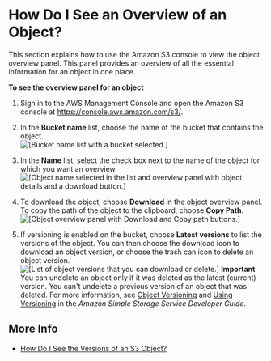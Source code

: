 # How Do I See an Overview of an Object?<a name="view-object-overview"></a>

This section explains how to use the Amazon S3 console to view the object overview panel\. This panel provides an overview of all the essential information for an object in one place\.

**To see the overview panel for an object**

1. Sign in to the AWS Management Console and open the Amazon S3 console at [https://console\.aws\.amazon\.com/s3/](https://console.aws.amazon.com/s3/)\.

1. In the **Bucket name** list, choose the name of the bucket that contains the object\.  
![\[Bucket name list with a bucket selected.\]](http://docs.aws.amazon.com/AmazonS3/latest/user-guide/images/choose-bucket-name.png)

1. In the **Name** list, select the check box next to the name of the object for which you want an overview\.  
![\[Object name selected in the list and overview panel with object details and a
            download button.\]](http://docs.aws.amazon.com/AmazonS3/latest/user-guide/images/download-select-box.png)

1. To download the object, choose **Download** in the object overview panel\. To copy the path of the object to the clipboard, choose **Copy Path**\.  
![\[Object overview panel with Download and Copy path buttons.\]](http://docs.aws.amazon.com/AmazonS3/latest/user-guide/images/object-overview.png)

1. If versioning is enabled on the bucket, choose **Latest versions** to list the versions of the object\. You can then choose the download icon to download an object version, or choose the trash can icon to delete an object version\.   
![\[List of object versions that you can download or delete.\]](http://docs.aws.amazon.com/AmazonS3/latest/user-guide/images/object-overview-versions.png)
**Important**  
You can undelete an object only if it was deleted as the latest \(current\) version\. You can't undelete a previous version of an object that was deleted\. For more information, see [Object Versioning](http://docs.aws.amazon.com/AmazonS3/latest/dev/ObjectVersioning.html) and [Using Versioning](http://docs.aws.amazon.com/AmazonS3/latest/dev/Versioning.html) in the *Amazon Simple Storage Service Developer Guide*\.

## More Info<a name="view-object-overview-related-topics"></a>

+  [How Do I See the Versions of an S3 Object?](view-object-versions.md)